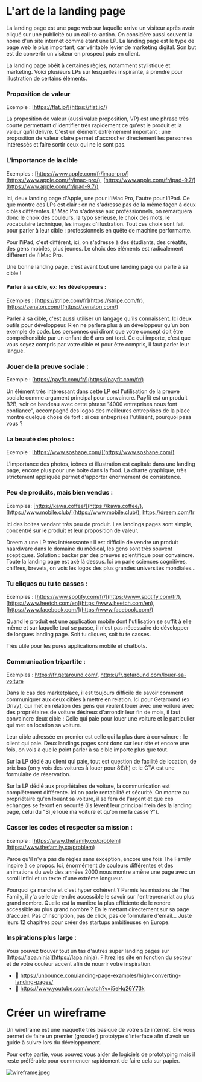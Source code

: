 # L'art de la landing page



La landing page est une page web sur laquelle arrive un visiteur après avoir cliqué sur une publicité ou un call-to-action. On considère aussi souvent la home d'un site internet comme étant une LP. La landing page est le type de page web le plus important, car véritable levier de marketing digital. Son but est de convertir un visiteur en prospect puis en client. 

La landing page obéit à certaines règles, notamment stylistique et marketing. Voici plusieurs LPs sur lesquelles inspirante, à prendre pour illustration de certains éléments. 

### Proposition de valeur

Exemple : [https://flat.io/](https://flat.io/)

La proposition de valeur (aussi value proposition, VP) est une phrase très courte permettant d'identifier très rapidement ce qu'est le produit et la valeur qu'il délivre. C'est un élément extrêmement important : une proposition de valeur claire permet d'accrocher directement les personnes intéressés et faire sortir ceux qui ne le sont pas.

### L'importance de la cible

Exemples : [https://www.apple.com/fr/imac-pro/](https://www.apple.com/fr/imac-pro/), [https://www.apple.com/fr/ipad-9.7/](https://www.apple.com/fr/ipad-9.7/)

Ici, deux landing page d'Apple, une pour l'iMac Pro, l'autre pour l'iPad. Ce que montre ces LPs est clair : on ne s'adresse pas de la même façon à deux cibles différentes. 
L'iMac Pro s'adresse aux professionnels, on remarquera donc le choix des couleurs, la typo sérieuse, le choix des mots, le vocabulaire technique, les images d'illustration. Tout ces choix sont fait pour parler à leur cible : professionnels en quête de machine performante.

Pour l'iPad, c'est différent, ici, on s'adresse à des étudiants, des créatifs, des gens mobiles, plus jeunes. Le choix des éléments est radicalement différent de l'iMac Pro.

Une bonne landing page, c'est avant tout une landing page qui parle à sa cible ! 

#### Parler à sa cible, ex: les développeurs :

Exemples : [https://stripe.com/fr](https://stripe.com/fr), [https://zenaton.com/](https://zenaton.com/)

Parler à sa cible, c'est aussi utiliser un langage qu'ils connaissent. Ici deux outils pour développeur. Rien ne parlera plus à un développeur qu'un bon exemple de code. Les personnes qui diront que votre concept doit être compréhensible par un enfant de 6 ans ont tord. Ce qui importe, c'est que vous soyez compris par votre cible et pour être compris, il faut parler leur langue. 

### Jouer de la preuve sociale :

Exemple : [https://payfit.com/fr/](https://payfit.com/fr/)

Un élément très intéressant dans cette LP est l'utilisation de la preuve sociale comme argument principal pour convaincre. Payfit est un produit B2B, voir ce bandeau avec cette phrase "4000 entreprises nous font confiance", accompagné des logos des meilleures entreprises de la place montre quelque chose de fort : si ces entreprises l'utilisent, pourquoi pasa vous ? 

### La beauté des photos : 

Exemple : [https://www.soshape.com/](https://www.soshape.com/)

L'importance des photos, icônes et illustration est capitale dans une landing page, encore plus pour une boite dans la food. La charte graphique, très strictement appliquée permet d'apporter énormément de consistence. 



### Peu de produits, mais bien vendus :

Exemples: [https://kawa.coffee/](https://kawa.coffee/), [https://www.mobile.club/](https://www.mobile.club/), https://dreem.com/fr

Ici des boites vendant très peu de produit. Les landings pages sont simple, concentré sur le produit et leur proposition de valeur. 

Dreem a une LP très intéressante : Il est difficile de vendre un produit haardware dans le domaine du médical, les gens sont très souvent sceptiques. Solution : backer par des preuves scientifique pour convaincre. Toute la landing page est axé là dessus. Ici on parle sciences cognitives, chiffres, brevets, on vois les logos des plus grandes universités mondiales...

### Tu cliques ou tu te casses :

Exemples : [https://www.spotify.com/fr/](https://www.spotify.com/fr/), [https://www.heetch.com/en](https://www.heetch.com/en), [https://www.facebook.com/](https://www.facebook.com/)

Quand le produit est une application mobile dont l'utilisation se suffit à elle même et sur laquelle tout se passe, il n'est pas nécessaire de développer de longues landing page. Soit tu cliques, soit tu te casses. 

Très utile pour les pures applications mobile et chatbots. 

### Communication tripartite : 

Exemples : https://fr.getaround.com/, https://fr.getaround.com/louer-sa-voiture

Dans le cas des marketplace, il est toujours difficile de savoir comment communiquer aux deux cibles à mettre en relation. Ici pour Getaround (ex Drivy), qui met en relation des gens qui veulent louer avec une voiture avec des propriétaires de voiture désireux d'arrondir leur fin de mois, il faut convaincre deux cible : Celle qui paie pour louer une voiture et le particulier qui met en location sa voiture. 

Leur cible adressée en premier est celle qui la plus dure à convaincre : le client qui paie. Deux landings pages sont donc sur leur site et encore une fois, on vois à quelle point parler à sa cible importe plus que tout. 

Sur la LP dédié au client qui paie, tout est question de facilité de location, de prix bas (on y vois des voitures à louer pour 8€/h) et le CTA est une formulaire de réservation.

Sur la LP dédié aux propriétaires de voiture, la communication est complètement différente. Ici on parle rentabilité et sécurité. On montre au propriétaire qu'en louant sa voiture, il se fera de l'argent et que ces échanges se feront en sécurité (ils lèvent leur principal frein dès la landing page, celui du "Si je loue ma voiture et qu'on me la casse ?").

### Casser les codes et respecter sa mission : 

Exemple : [https://www.thefamily.co/problem](https://www.thefamily.co/problem)

Parce qu'il n'y a pas de règles sans exception, encore une fois The Family inspire à ce propos. Ici, énormément de couleurs différentes et des animations du web des années 2000 nous montre amène une page avec un scroll infini et un texte d'une extrême longueur.

Pourquoi ça marche et c'est hyper cohérent ? Parmis les missions de The Family, il y'a celle de rendre accessible le savoir sur l'entreprenariat au plus grand nombre. Quelle est la manière la plus efficiente de le rendre accessible au plus grand nombre ? En le mettant directement sur sa page d'accueil. Pas d'inscription, pas de click, pas de formulaire d'email... Juste leurs 12 chapitres pour créer des startups ambitieuses en Europe. 

### Inspirations plus large : 

Vous pouvez trouver tout un tas d'autres super landing pages sur [https://lapa.ninja](https://lapa.ninja). Filtrez les site en fonction du secteur et de votre couleur accent afin de nourrir votre inspiration. 

- 📝 https://unbounce.com/landing-page-examples/high-converting-landing-pages/
- 🎥 https://www.youtube.com/watch?v=i5eHq26Y73k

# Créer un wireframe

Un wireframe est une maquette très basique de votre site internet. Elle vous permet de faire un premier (grossier) prototype d'interface afin d'avoir un guide à suivre lors du développement. 

Pour cette partie, vous pouvez vous aider de logiciels de prototyping mais il reste préférable pour commencer rapidement de faire cela sur papier. 

![wireframe.jpeg](/wireframe.jpeg)

